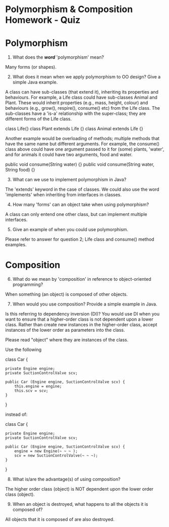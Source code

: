 # Polymorphism & Composition Homework - Quiz

# Polymorphism

1. What does the ___word___ 'polymorphism' mean?

Many forms (or shapes).


2. What does it mean when we apply polymorphism to OO design? Give a simple Java example.

A class can have sub-classes (that extend it), inheriting its properties and behaviours. 
For example, a Life class could have sub-classes Animal and Plant. These would inherit 
properties (e.g., mass, height, colour) and behaviours (e.g., grow(), respire(), consume() etc)
from the Life class. The sub-classes have a 'is-a' relationship with the super-class;
they are different forms of the Life class.

class Life{}
class Plant extends Life {}
class Animal extends Life {}


Another example would be overloading of methods; multiple methods that have the same name 
but different arguments. For example, the consume() class above could have one argument 
passed to it for (some) plants, 'water', and for animals it could have two arguments, food 
and water.

public void consume(String water) {}
public void consume(String water, String food) {}



3. What can we use to implement polymorphism in Java?

The 'extends' keyword in the case of classes. We could also use the word 'implements'
when inheriting from interfaces in classes.


4. How many 'forms' can an object take when using polymorphism?

A class can only entend one other class, but can implement multiple interfaces.


5. Give an example of when you could use polymorphism.

Please refer to answer for question 2; Life class and consume() method examples.



# Composition

6. What do we mean by 'composition' in reference to object-oriented programming?

When something (an object) is composed of other objects.


7. When would you use composition? Provide a simple example in Java.

Is this referring to dependency inversion (DI)? You would use DI when you want
to ensure that a higher-order class is not dependent upon a lower class. Rather
than create new instances in the higher-order class, accept instances of the lower
order as parameters into the class. 

Please read "object" where they are instances of the class.

Use the following

class Car {

    private Engine engine;
    private SuctionControlValve scv;

    public Car (Engine engine, SuctionControlValve scv) {
        this.engine = engine;
        this.scv = scv;
    }

}

instead of:

class Car {

    private Engine engine;
    private SuctionControlValve scv;

    public Car (Engine engine, SuctionControlValve scv) {
        engine = new Engine(~ ~ ~ );
        scv = new SuctionControlValve(~ ~ ~);
    }

}


8. What is/are the advantage(s) of using composition?

The higher order class (object) is NOT dependent upon the lower order class (object).


9. When an object is destroyed, what happens to all the objects it is composed of?

All objects that it is composed of are also destroyed.